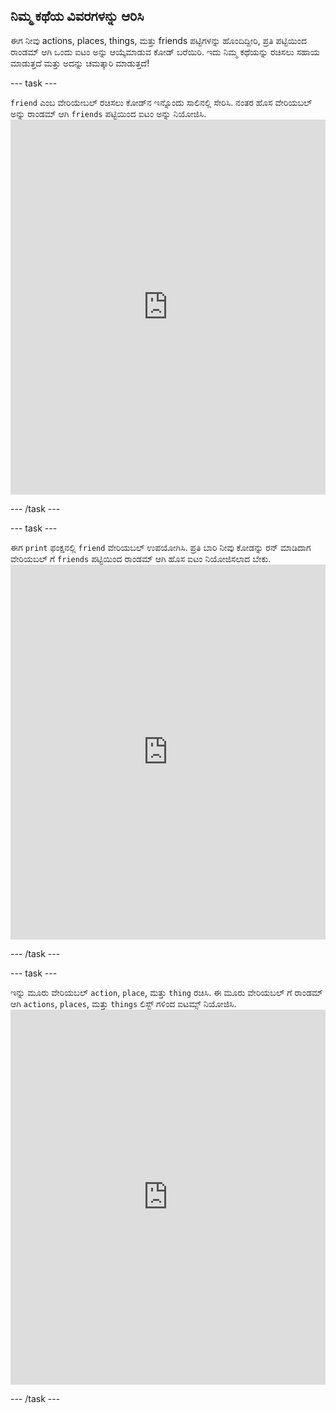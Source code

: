 ## ನಿಮ್ಮ ಕಥೆಯ ವಿವರಗಳನ್ನು ಆರಿಸಿ

ಈಗ ನೀವು actions, places, things, ಮತ್ತು friends ಪಟ್ಟಿಗಳನ್ನು ಹೊಂದಿದ್ದೀರಿ, ಪ್ರತಿ ಪಟ್ಟಿಯಿಂದ ರಾಂಡಮ್ ಆಗಿ ಒಂದು ಐಟಂ ಅನ್ನು ಆಯ್ಕೆಮಾಡುವ ಕೋಡ್ ಬರೆಯಿರಿ. ಇದು ನಿಮ್ಮ ಕಥೆಯನ್ನು ರಚಿಸಲು ಸಹಾಯ ಮಾಡುತ್ತದೆ ಮತ್ತು ಅದನ್ನು ಚಮತ್ಕಾರಿ ಮಾಡುತ್ತದೆ!

\--- task \---

`friend` ಎಂಬ ವೇರಿಯೇಬಲ್ ರಚಿಸಲು ಕೋಡ್‌ನ ಇನ್ನೊಂದು ಸಾಲಿನಲ್ಲಿ ಸೇರಿಸಿ. ನಂತರ ಹೊಸ ವೇರಿಯಬಲ್ ಅನ್ನು ರಾಂಡಮ್ ಆಗಿ `friends` ಪಟ್ಟಿಯಿಂದ ಐಟಂ ಅನ್ನು ನಿಯೋಜಿಸಿ. <iframe src="https://trinket.io/embed/python/b3668ceb66" width="100%" height="600" frameborder="0" marginwidth="0" marginheight="0" allowfullscreen mark="crwd-mark"></iframe> 

\--- /task \---

\--- task \---

ಈಗ `print` ಫಂಕ್ಷನಲ್ಲಿ `friend` ವೇರಿಯಬಲ್ ಉಪಯೋಗಿಸಿ. ಪ್ರತಿ ಬಾರಿ ನೀವು ಕೋಡನ್ನು ರನ್ ಮಾಡಿದಾಗ ವೇರಿಯಬಲ್ ಗೆ `friends` ಪಟ್ಟಿಯಿಂದ ರಾಂಡಮ್ ಆಗಿ ಹೊಸ ಐಟಂ ನಿಯೋಜಿಸಲಾದ ಬೇಕು. <iframe src="https://trinket.io/embed/python/cf0dfd81da" width="100%" height="600" frameborder="0" marginwidth="0" marginheight="0" allowfullscreen mark="crwd-mark"></iframe> 

\--- /task \---

\--- task \---

ಇನ್ನು ಮೂರು ವೇರಿಯಬಲ್ `action`, `place`, ಮತ್ತು `thing` ರಚಿಸಿ. ಈ ಮೂರು ವೇರಿಯಬಲ್ ಗೆ ರಾಂಡಮ್ ಆಗಿ `actions`, `places`, ಮತ್ತು `things` ಲಿಸ್ಟ್ ಗಳಿಂದ ಐಟಮ್ಸ್ ನಿಯೋಜಿಸಿ. <iframe src="https://trinket.io/embed/python/e6410121dd" width="100%" height="600" frameborder="0" marginwidth="0" marginheight="0" allowfullscreen mark="crwd-mark"></iframe> 

\--- /task \---